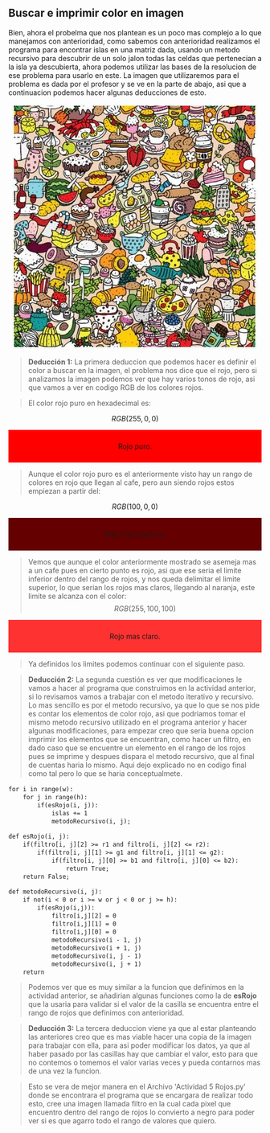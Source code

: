 ## Buscar e imprimir color en imagen

Bien, ahora el probelma que nos plantean es un poco mas complejo a lo que manejamos con anterioridad, como sabemos con anterioridad realizamos el programa para encontrar islas en una matriz dada, usando un metodo recursivo para descubrir de un solo jalon todas las celdas que pertenecian a la isla ya descubierta, ahora podemos utilizar las bases de la resolucion de ese problema para usarlo en este. La imagen que utilizaremos para el problema es dada por el profesor y se ve en la parte de abajo, asi que a continuacion podemos hacer algunas deducciones de esto.

<div style="text-align:center;">
    <img src="ImagenActividad5.jpg">
</div>

>**Deducción 1:**
> La primera deduccion que podemos hacer es definir el color a buscar en la imagen, el problema nos dice que el rojo, pero si analizamos la imagen podemos ver que hay varios tonos de rojo, asi que vamos a ver en codigo RGB de los colores rojos.

> El color rojo puro en hexadecimal es:

$$RGB(255,0,0)$$

<div style="background-color: rgb(255,0,0); padding: 10px; text-align: center;">
    <p>Rojo puro.</p>
</div>

> Aunque el color rojo puro es el anteriormente visto hay un rango de colores en rojo que llegan al cafe, pero aun siendo rojos estos empiezan a partir del:

$$RGB(100,0,0)$$

<div style="background-color: rgb(100,0,0); padding: 10px; text-align: center;">
    <p>Rojo mas obscuro.</p>
</div>

> Vemos que aunque el color anteriormente mostrado se asemeja mas a un cafe pues en cierto punto es rojo, asi que ese seria el limite inferior dentro del rango de rojos, y nos queda delimitar el limite superior, lo que serian los rojos mas claros, llegando al naranja, este limite se alcanza con el color:
$$RGB(255, 100, 100)$$

<div style="background-color: rgb(255, 50, 50); padding: 10px; text-align: center;">
    <p>Rojo mas claro.</p>
</div>

>Ya definidos los limites podemos continuar con el siguiente paso.

>**Deducción 2:**
> La segunda cuestión es ver que modificaciones le vamos a hacer al programa que construimos en la actividad anterior, si lo revisamos vamos a trabajar con el metodo iterativo y recursivo. Lo mas sencillo es por el metodo recursivo, ya que lo que se nos pide es contar los elementos de color rojo, asi que podriamos tomar el mismo metodo recursivo utilizado en el programa anterior y hacer algunas modificaciones, para empezar creo que seria buena opcion imprimir los elementos que se encuentran, como hacer un filtro, en dado caso que se encuentre un elemento en el rango de los rojos pues se imprime y despues dispara el metodo recursivo, que al final de cuentas haria lo mismo. Aqui dejo explicado no en codigo final como tal pero lo que se haria conceptualmete.

```
for i in range(w):
    for j in range(h):
        if(esRojo(i, j)):
            islas += 1
            metodoRecursivo(i, j);
```

```
def esRojo(i, j):
    if(filtro[i, j][2] >= r1 and filtro[i, j][2] <= r2):
        if(filtro[i, j][1] >= g1 and filtro[i, j][1] <= g2):
            if(filtro[i, j][0] >= b1 and filtro[i, j][0] <= b2):
                return True;
    return False;
```

```
def metodoRecursivo(i, j):
    if not(i < 0 or i >= w or j < 0 or j >= h):
        if(esRojo(i,j)):
            filtro[i,j][2] = 0
            filtro[i,j][1] = 0
            filtro[i,j][0] = 0
            metodoRecursivo(i - 1, j)
            metodoRecursivo(i + 1, j)
            metodoRecursivo(i, j - 1)
            metodoRecursivo(i, j + 1)
    return
```
>Podemos ver que es muy similar a la funcion que definimos en la actividad anterior, se añadirian algunas funciones como la de **esRojo** que la usaria para validar si el valor de la casilla se encuentra entre el rango de rojos que definimos con anterioridad.

>**Deducción 3:**
> La tercera deduccion viene ya que al estar planteando las anteriores creo que es mas viable hacer una copia de la imagen para trabajar con ella, para asi poder modificar los datos, ya que al haber pasado por las casillas hay que cambiar el valor, esto para que no contemos o tomemos el valor varias veces y pueda contarnos mas de una vez la funcion.

> Esto se vera de mejor manera en el Archivo 'Actividad 5 Rojos.py' donde se encontrara el programa que se encargara de realizar todo esto, cree una imagen llamada filtro en la cual cada pixel que encuentro dentro del rango de rojos lo convierto a negro para poder ver si es que agarro todo el rango de valores que quiero.
